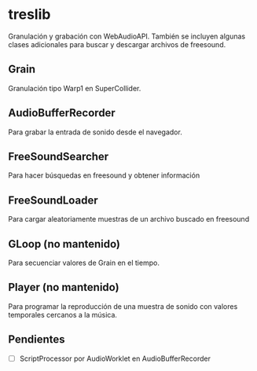 # treslib

Granulación y grabación con WebAudioAPI. También se incluyen algunas clases adicionales para buscar y descargar archivos de freesound. 

## Grain

Granulación tipo Warp1 en SuperCollider. 

## AudioBufferRecorder

Para grabar la entrada de sonido desde el navegador.

## FreeSoundSearcher

Para hacer búsquedas en freesound y obtener información

## FreeSoundLoader

Para cargar aleatoriamente muestras de un archivo buscado en freesound

## GLoop (no mantenido)

Para secuenciar valores de Grain en el tiempo.

## Player (no mantenido)

Para programar la reproducción de una muestra de sonido con valores temporales cercanos a la música. 

## Pendientes

- [ ] ScriptProcessor por AudioWorklet en AudioBufferRecorder
